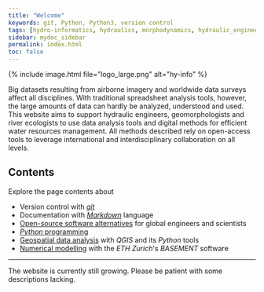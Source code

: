 ```yaml
---
title: "Welcome"
keywords: git, Python, Python3, version control
tags: [hydro-informatics, hydraulics, morphodynamics, hydraulic_engineering, python]
sidebar: mydoc_sidebar
permalink: index.html
toc: false
---
```



{% include image.html file="logo_large.png" alt="hy-info" %}

Big datasets resulting from airborne imagery and worldwide data surveys affect all disciplines. With traditional spreadsheet analysis tools, however, the large amounts of data can hardly be analyzed, understood and used. This website aims to support hydraulic engineers, geomorphologists and river ecologists to use data analysis tools and digital methods for efficient water resources management. All methods described rely on open-access tools to leverage international and interdisciplinary collaboration on all levels.

## Contents

Explore the page contents about

- Version control with [*git*](hy_git.html)
- Documentation with [*Markdown*](hy_documentation.html) language
- [Open-source software alternatives](hy_others.html) for global engineers and scientists
- [*Python* programming](hypy_pyintro.html)
- [Geospatial data analysis](geo_overview.html) with *QGIS* and its *Python* tools
- [Numerical modelling](bm.html) with the *ETH Zurich*'s *BASEMENT* software

***

The website is currently still growing. Please be patient with some descriptions lacking.
 